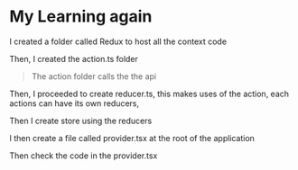 # My Learning again

I created a folder called Redux to host all the context code

Then, I created the action.ts folder
> The action folder calls the the api

Then, I proceeded to create reducer.ts, this makes uses of the action, each actions can have its own reducers,

Then I create store using the reducers

I then create a file called provider.tsx at the root of the application

Then check the code in the provider.tsx

<!-- https://grok.com/share/c2hhcmQtMg%3D%3D_5ab6b607-aafe-4e70-b9a0-c83d90c597ce -->